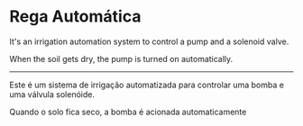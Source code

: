 # Rega Automática
It's an irrigation automation system to control a pump and a solenoid valve.
  
When the soil gets dry, the pump is turned on automatically.

--------------------------------------------------------------------------------

Este é um sistema de irrigação automatizada para controlar uma bomba e uma válvula solenóide.

Quando o solo fica seco, a bomba é acionada automaticamente

